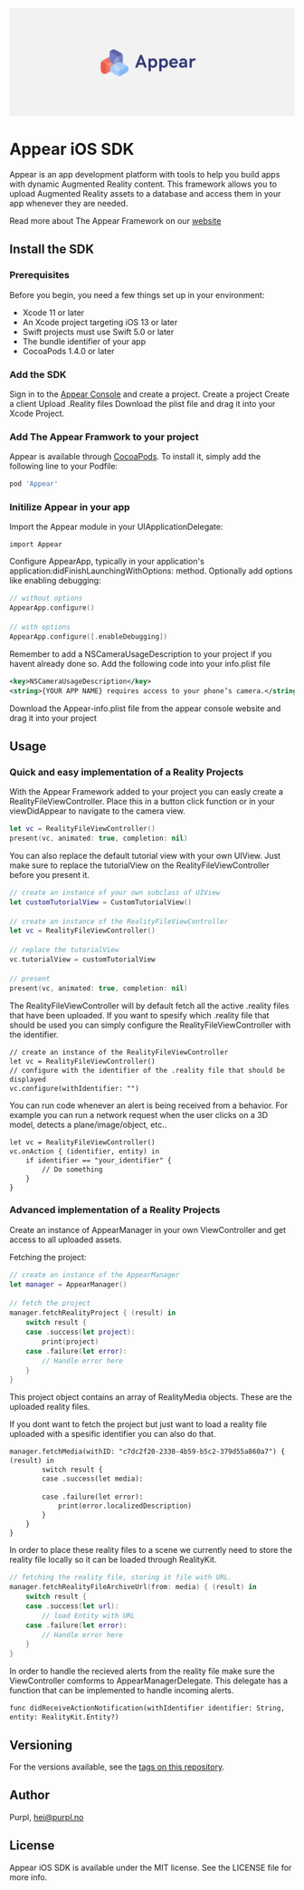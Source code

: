 ![Header](https://raw.githubusercontent.com/purplos/appear-ios-sdk/master/Skjermbilde%202019-09-17%20kl.%2009.58.59.png)
# Appear iOS SDK

Appear is an app development platform with tools to help you build apps with dynamic Augmented Reality content. This framework allows you to upload Augmented Reality assets to a database and access them in your app whenever they are needed.

Read more about The Appear Framework on our [website](https://appear-landingpage.netlify.com/)

## Install the SDK

### Prerequisites

Before you begin, you need a few things set up in your environment:
* Xcode 11 or later
* An Xcode project targeting iOS 13 or later
* Swift projects must use Swift 5.0 or later
* The bundle identifier of your app
* CocoaPods 1.4.0 or later

### Add the SDK

Sign in to the [Appear Console](https://appear-console.herokuapp.com/) and create a project.
Create a project
Create a client
Upload .Reality files
Download the plist file and drag it into your Xcode Project.

### Add The Appear Framwork to your project

Appear is available through [CocoaPods](https://cocoapods.org/pods/Appear). To install
it, simply add the following line to your Podfile:

```ruby
pod 'Appear'
```

### Initilize Appear in your app

Import the Appear module in your UIApplicationDelegate:

```
import Appear
```

Configure AppearApp, typically in your application's application:didFinishLaunchingWithOptions: method. Optionally add options like enabling debugging:

```swift
// without options
AppearApp.configure()

// with options
AppearApp.configure([.enableDebugging]) 
```

Remember to add a NSCameraUsageDescription to your project if you havent already done so. Add the following code into your info.plist file

```xml
<key>NSCameraUsageDescription</key>
<string>{YOUR APP NAME} requires access to your phone’s camera.</string>
```

Download the Appear-info.plist file from the appear console website and drag it into your project

## Usage

### Quick and easy implementation of a Reality Projects

With the Appear Framework added to your project you can easly create a RealityFileViewController. Place this in a button click function or in your viewDidAppear to navigate to the camera view.

```swift
let vc = RealityFileViewController()
present(vc, animated: true, completion: nil)
```

You can also replace the default tutorial view with your own UIView. Just make sure to replace the tutorialView on the RealityFileViewController before you present it.

```swift
// create an instance of your own subclass of UIView
let customTutorialView = CustomTutorialView()

// create an instance of the RealityFileViewController
let vc = RealityFileViewController()

// replace the tutorialView
vc.tutorialView = customTutorialView

// present 
present(vc, animated: true, completion: nil)
```

The RealityFileViewController will by default fetch all the active .reality files that have been uploaded. If you want to spesify which .reality file that should be used you can simply configure the RealityFileViewController with the identifier.

```
// create an instance of the RealityFileViewController
let vc = RealityFileViewController()
// configure with the identifier of the .reality file that should be displayed 
vc.configure(withIdentifier: "") 
```

You can run code whenever an alert is being received from a behavior. For example you can run a network request when the user clicks on a 3D model, detects a plane/image/object, etc..

```
let vc = RealityFileViewController()
vc.onAction { (identifier, entity) in
    if identifier == "your_identifier" {
        // Do something
    }
}
```

### Advanced implementation of a Reality Projects

Create an instance of AppearManager in your own ViewController and get access to all uploaded assets. 

Fetching the project: 

```swift
// create an instance of the AppearManager
let manager = AppearManager()

// fetch the project
manager.fetchRealityProject { (result) in
    switch result {
    case .success(let project):
        print(project)
    case .failure(let error):
        // Handle error here
    }
}
```

This project object contains an array of RealityMedia objects. These are the uploaded reality files. 

If you dont want to fetch the project but just want to load a reality file uploaded with a spesific identifier you can also do that.

```
manager.fetchMedia(withID: "c7dc2f20-2330-4b59-b5c2-379d55a860a7") { (result) in
        switch result {
        case .success(let media):
            
        case .failure(let error):
            print(error.localizedDescription)
        }
    }
}
```

In order to place these reality files to a scene we currently need to store the reality file locally so it can be loaded through RealityKit.

```swift
// fetching the reality file, storing it file with URL.
manager.fetchRealityFileArchiveUrl(from: media) { (result) in
    switch result {
    case .success(let url):
        // load Entity with URL
    case .failure(let error):
        // Handle error here
    }
}
```

In order to handle the recieved alerts from the reality file make sure the ViewController comforms to AppearManagerDelegate. This delegate has a function that can be implemented to handle incoming alerts.

```
func didReceiveActionNotification(withIdentifier identifier: String, entity: RealityKit.Entity?)
```

## Versioning

For the versions available, see the [tags on this repository](https://github.com/purplos/appear-ios-sdk/tags). 

## Author

Purpl, hei@purpl.no

## License

Appear iOS SDK is available under the MIT license. See the LICENSE file for more info.
